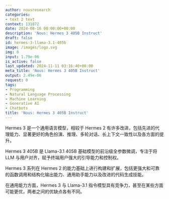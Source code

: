 ```yaml
---
author: nousresearch
categories:
- text 2 text
context: 131072
date: 2024-08-16 00:00:00+00:00
description: 'Nous: Hermes 3 405B Instruct'
draft: false
id: hermes-3-llama-3.1-405b
image: /images/logo.svg
img: 0
input: 1.79e-06
is_active: false
last_updated: 2024-11-11 03:16:40+00:00
meta_title: 'Nous: Hermes 3 405B Instruct'
output: 2.49e-06
request: 0
tags:
- Programming
- Natural Language Processing
- Machine Learning
- Generative AI
- Chatbots
title: 'Nous: Hermes 3 405B Instruct'
---
```







Hermes 3 是一个通用语言模型，相较于 Hermes 2 有许多改进，包括先进的代理能力、显著更好的角色扮演、推理、多轮对话、长上下文一致性以及各方面的提升。

Hermes 3 405B 是 Llama-3.1 405B 基础模型的前沿级全参数微调，专注于将 LLM 与用户对齐，赋予终端用户强大的引导能力和控制权。

Hermes 3 系列在 Hermes 2 的能力基础上进行构建和扩展，包括更强大和可靠的函数调用和结构化输出能力、通用助手能力以及改进的代码生成技能。

在通用能力方面，Hermes 3 与 Llama-3.1 指令模型具有竞争力，甚至在某些方面可能更优，两者之间的优缺点各有不同。

